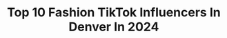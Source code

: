 ---
title: Top 10 Fashion TikTok Influencers In Denver In 2024
description: >-
  Find top fashion TikTok influencers in Denver in 2024. Most popular hashtags: #fyp #fashion #foryou #denver.
platform: TikTok
hits: 9
text_top: Identify the best TikTok profiles on inBeat.
text_bottom: Our search engine holds 9 TikTok influencers like this in Denver, United States for you to connect with.
profiles:
  - username: "euphoria.bjc"
    fullname: >-
      Euphoria
    bio: >-
      💫 Follow me on Insta@Euphoria.bjc ✨❤️ Cosplayer, Costume and Fashion designer❤️
    location: "United States"
    followers: 61700
    engagement: 2014
    commentsToLikes: 0.064641
    id: ck8kl85q32s940j78ur79svth
    verified: false
    hashtags: "#evelyncarnahancosplay, #elektracosplay, #thesuicidesquadmovie, #hpradicalreuse"
  - username: "fashionation613"
    fullname: >-
      FashioNation
    bio: >-
      Punk family business that’s kept Denver rocking for 33 years! Link to shop ⬇️
    location: "United States"
    followers: 501400
    engagement: 2643
    commentsToLikes: 0.011927
    id: ckdn5u2s5ekjt0j23o19bg4p8
    verified: false
    hashtags: "#platforms, #fashionation, #smallbusiness, #trend"
  - username: "jasonstolken"
    fullname: >-
      JasonStolken
    bio: >-
      Comedy writer Late Night TikTok Interactive TikTok Livestreams 📍Denver
    location: "United States"
    followers: 7791
    engagement: 832
    commentsToLikes: 0.029226
    id: ckd667fw133f20j23y02quqgw
    verified: false
    hashtags: "#xyzbca, #latenightjokes, #fy, #comedy"
  - username: "curiousclothier"
    fullname: >-
      Dakota
    bio: >-
      Fashion Instigator of Devised Design
    location: "United States"
    followers: 10700
    engagement: 532
    commentsToLikes: 0.032556
    id: ck8torokqnq1j0j78wi7irwb3
    verified: false
    hashtags: "#nyc, #fashion, #art, #fashiondesigner"
  - username: "inkdoubtdenver"
    fullname: >-
      Ink Doubt
    bio: >-
      Laser Tattoo and Hair Removal in Denver, Colorado✨
    location: "United States"
    followers: 21200
    engagement: 180
    commentsToLikes: 0.014009
    id: ckbf1t3v4o6640j23tdbezt2k
    verified: false
    hashtags: "#laserhairremoval, #skincare, #tattooremoval, #fast"
  - username: "taylor_tj2"
    fullname: >-
      Taylor Lynn
    bio: >-
      40k Ily guys so much 💕 Email for inquiries Taylorlynnjohn@gmail.com
    location: "United States"
    followers: 41600
    engagement: 489
    commentsToLikes: 0.031147
    id: ckc1zf4kt38520j23c9ajyv6v
    verified: false
    hashtags: "#foryoupage, #bodypositivity, #model, #denver"
  - username: "izzynsnickers"
    fullname: >-
      isabelle_termaat
    bio: >-
      I rescue stray dogs from the streets in Puerto Rico!
    location: "United States"
    followers: 63900
    engagement: 2113
    commentsToLikes: 0.013776
    id: cka3vgjauy4ku0i782ls6wb0g
    verified: false
    hashtags: "#dogtok, #rescue, #rescuedog, #denver"
  - username: "thatssosegen"
    fullname: >-
      LadyQuest
    bio: >-
      The first ostrich that learned how to fly😉 Follow ya girl! WHABAMM🌠
    location: "United States"
    followers: 2597
    engagement: 548
    commentsToLikes: 0.064467
    id: ckbf215kvoiju0j23tq4qmsnj
    verified: false
    hashtags: "#fyp, #love, #duet, #foryou"
  - username: "whitanddalt"
    fullname: >-
      whitanddalt
    bio: >-
      ran by @whitclampitt
    location: "United States"
    followers: 76100
    engagement: 904
    commentsToLikes: 0.020519
    id: cka7oj0752nrs0i78y0zbuncf
    verified: true
    hashtags: "#therisnerupfoundation, #up, #foryou, #fyp"
  - username: "andrewkwon_official"
    fullname: >-
      Andrew Kwon 엔드류 권
    bio: >-
      Fashion Designer ANDREW KWON Instagram: andrewkwon_official 권 앤드류. NYC
    location: "United States"
    followers: 9403
    engagement: 1620
    commentsToLikes: 0.067943
    id: ckce3zwyhjcwm0j237bod4grp
    verified: false
    hashtags: "#france, #korean, #fyp, #foru"
---
